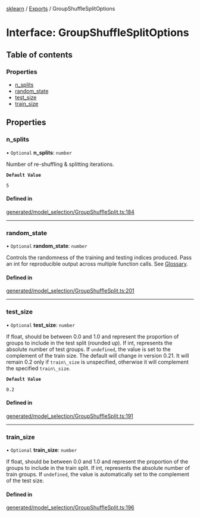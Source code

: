 [sklearn](../readme.md) / [Exports](../modules.md) / GroupShuffleSplitOptions

# Interface: GroupShuffleSplitOptions

## Table of contents

### Properties

- [n\_splits](GroupShuffleSplitOptions.md#n_splits)
- [random\_state](GroupShuffleSplitOptions.md#random_state)
- [test\_size](GroupShuffleSplitOptions.md#test_size)
- [train\_size](GroupShuffleSplitOptions.md#train_size)

## Properties

### n\_splits

• `Optional` **n\_splits**: `number`

Number of re-shuffling & splitting iterations.

**`Default Value`**

`5`

#### Defined in

[generated/model_selection/GroupShuffleSplit.ts:184](https://github.com/transitive-bullshit/scikit-learn-ts/blob/367336a/packages/sklearn/src/generated/model_selection/GroupShuffleSplit.ts#L184)

___

### random\_state

• `Optional` **random\_state**: `number`

Controls the randomness of the training and testing indices produced. Pass an int for reproducible output across multiple function calls. See [Glossary](../../glossary.html#term-random_state).

#### Defined in

[generated/model_selection/GroupShuffleSplit.ts:201](https://github.com/transitive-bullshit/scikit-learn-ts/blob/367336a/packages/sklearn/src/generated/model_selection/GroupShuffleSplit.ts#L201)

___

### test\_size

• `Optional` **test\_size**: `number`

If float, should be between 0.0 and 1.0 and represent the proportion of groups to include in the test split (rounded up). If int, represents the absolute number of test groups. If `undefined`, the value is set to the complement of the train size. The default will change in version 0.21. It will remain 0.2 only if `train\_size` is unspecified, otherwise it will complement the specified `train\_size`.

**`Default Value`**

`0.2`

#### Defined in

[generated/model_selection/GroupShuffleSplit.ts:191](https://github.com/transitive-bullshit/scikit-learn-ts/blob/367336a/packages/sklearn/src/generated/model_selection/GroupShuffleSplit.ts#L191)

___

### train\_size

• `Optional` **train\_size**: `number`

If float, should be between 0.0 and 1.0 and represent the proportion of the groups to include in the train split. If int, represents the absolute number of train groups. If `undefined`, the value is automatically set to the complement of the test size.

#### Defined in

[generated/model_selection/GroupShuffleSplit.ts:196](https://github.com/transitive-bullshit/scikit-learn-ts/blob/367336a/packages/sklearn/src/generated/model_selection/GroupShuffleSplit.ts#L196)
